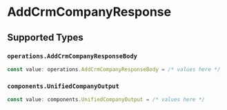 # AddCrmCompanyResponse


## Supported Types

### `operations.AddCrmCompanyResponseBody`

```typescript
const value: operations.AddCrmCompanyResponseBody = /* values here */
```

### `components.UnifiedCompanyOutput`

```typescript
const value: components.UnifiedCompanyOutput = /* values here */
```

